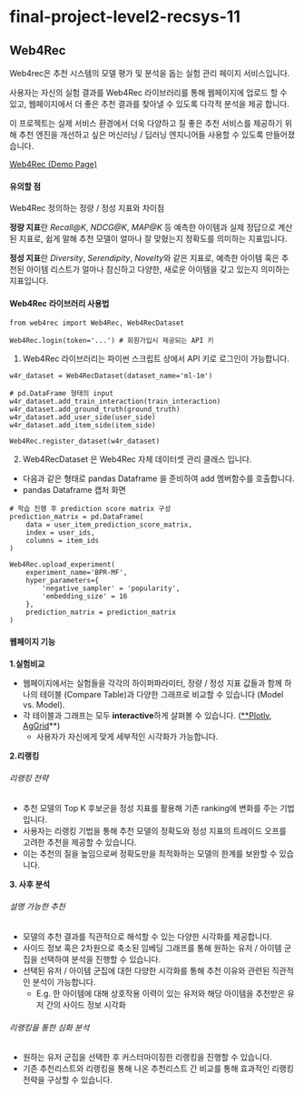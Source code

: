 # final-project-level2-recsys-11
## Web4Rec
Web4rec은 추천 시스템의 모델 평가 및 분석을 돕는 실험 관리 페이지 서비스입니다.

사용자는 자신의 실험 결과를 Web4Rec 라이브러리를 통해 웹페이지에 업로드 할 수 있고, 웹페이지에서 더 좋은 추천 결과를 찾아낼 수 있도록 다각적 분석을 제공 합니다. 

이 프로젝트는 실제 서비스 환경에서 더욱 다양하고 질 좋은 추천 서비스를 제공하기 위해 추천 엔진을 개선하고 싶은 머신러닝 / 딥러닝 엔지니어들 사용할 수 있도록 만들어졌습니다. 

[Web4Rec (Demo Page)](http://101.101.216.84:30002/)


#### 유의할 점

</aside>
Web4Rec 정의하는 정량 / 정성 지표와 차이점

**정량 지표**란 *Recall@K*, *NDCG@K*, *MAP@K* 등 예측한 아이템과 실제 정답으로 계산된 지표로, 쉽게 말해 추천 모델이 얼마나 잘 맞혔는지 정확도를 의미하는 지표입니다.

**정성 지표**란 *Diversity*, *Serendipity*, *Novelty*와 같은 지표로, 예측한 아이템 혹은 추천된 아이템 리스트가 얼마나 참신하고 다양한, 새로운 아이템을 갖고 있는지 의미하는 지표입니다.

</aside>

#### Web4Rec 라이브러리 사용법

```
from web4rec import Web4Rec, Web4RecDataset

Web4Rec.login(token='...') # 회원가입시 제공되는 API 키
```

1. Web4Rec 라이브러리는 파이썬 스크립트 상에서 API 키로 로그인이 가능합니다.
```
w4r_dataset = Web4RecDataset(dataset_name='ml-1m')

# pd.DataFrame 형태의 input
w4r_dataset.add_train_interaction(train_interaction)
w4r_dataset.add_ground_truth(ground_truth)
w4r_dataset.add_user_side(user_side)
w4r_dataset.add_item_side(item_side)

Web4Rec.register_dataset(w4r_dataset)
```


2. Web4RecDataset 은 Web4Rec 자체 데이터셋 관리 클래스 입니다.

- 다음과 같은 형태로 pandas Dataframe 을 준비하여 add 멤버함수를 호출합니다.
- pandas Dataframe 캡처 화면

```
# 학습 진행 후 prediction score matrix 구성
prediction_matrix = pd.DataFrame(
    data = user_item_prediction_score_matrix,
    index = user_ids,
    columns = item_ids
)

Web4Rec.upload_experiment(
    experiment_name='BPR-MF',
    hyper_parameters={
        'negative_sampler' = 'popularity',
        'embedding_size' = 16
    },
    prediction_matrix = prediction_matrix
)
```

#### 웹페이지 기능

**1.실험비교**

- 웹페이지에서는 실험들을 각각의 하이퍼파라미터, 정량 / 정성 지표 값들과 함께 하나의 테이블 (Compare Table)과 다양한 그래프로 비교할 수 있습니다 (Model vs. Model).
- 각 테이블과 그래프는 모두 **interactive**하게 살펴볼 수 있습니다. ([**Plotly](https://plotly.com/python/plotly-fundamentals/), [AgGrid](https://www.ag-grid.com/)**)
    - 사용자가 자신에게 맞게 세부적인 시각화가 가능합니다.



**2.리랭킹**

###### 리랭킹 전략

- 추천 모델의 Top K 후보군을 정성 지표를 활용해 기존 ranking에 변화를 주는 기법입니다.
- 사용자는 리랭킹 기법을 통해 추천 모델의 정확도와 정성 지표의 트레이드 오프를 고려한 추천을 제공할 수 있습니다.
- 이는 추천의 질을 높임으로써 정확도만을 최적화하는 모델의 한계를 보완할 수 있습니다.



**3. 사후 분석**

###### 설명 가능한 추천

- 모델의 추천 결과를 직관적으로 해석할 수 있는 다양한 시각화를 제공합니다.
- 사이드 정보 혹은 2차원으로 축소된 임베딩 그래프를 통해 원하는 유저 / 아이템 군집을 선택하여 분석을 진행할 수 있습니다.
- 선택된 유저 / 아이템 군집에 대한 다양한 시각화를 통해 추천 이유와 관련된 직관적인 분석이 가능합니다.
    - E.g. 한 아이템에 대해 상호작용 이력이 있는 유저와 해당 아이템을 추천받은 유저 간의 사이드 정보 시각화

###### 리랭킹을 통한 심화 분석

- 원하는 유저 군집을 선택한 후 커스터마이징한 리랭킹을 진행할 수 있습니다.
- 기존 추천리스트와 리랭킹을 통해 나온 추천리스트 간 비교를 통해 효과적인 리랭킹 전략을 구상할 수 있습니다.

